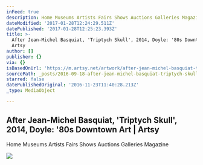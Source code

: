 ```yaml
---
inFeed: true
description: Home Museums Artists Fairs Shows Auctions Galleries Magazine
dateModified: '2017-01-28T12:24:29.511Z'
datePublished: '2017-01-28T12:25:23.393Z'
title: >-
  After Jean-Michel Basquiat, 'Triptych Skull', 2014, Doyle: '80s Downtown Art |
  Artsy
author: []
publisher: {}
via: {}
isBasedOnUrl: 'https://m.artsy.net/artwork/after-jean-michel-basquiat-triptych-skull'
sourcePath: _posts/2016-09-18-after-jean-michel-basquiat-triptych-skull-2014-doyle.md
starred: false
datePublishedOriginal: '2016-11-23T11:40:28.213Z'
_type: MediaObject

---
```

<article style=""><h1>After Jean-Michel Basquiat, 'Triptych Skull', 2014, Doyle: '80s Downtown Art | Artsy</h1><p>Home Museums Artists Fairs Shows Auctions Galleries Magazine</p><img src="https://d32dm0rphc51dk.cloudfront.net/5dveSPxrTf7QYqIMd2zE7w/normalized.jpg" /></article>